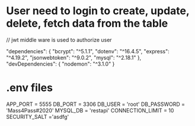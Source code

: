 # User need to login to create, update, delete, fetch data from the table
// jwt middle ware is used to authorize user

"dependencies": {
    "bcrypt": "^5.1.1",
    "dotenv": "^16.4.5",
    "express": "^4.19.2",
    "jsonwebtoken": "^9.0.2",
    "mysql": "^2.18.1"
  },
  "devDependencies": {
    "nodemon": "^3.1.0"
  }


  # .env files
  APP_PORT = 5555
DB_PORT = 3306
DB_USER = 'root'
DB_PASSWORD = 'Mass4Pass#2020'
MYSQL_DB = 'restapi'
CONNECTION_LIMIT = 10
SECURITY_SALT ='asdfg'
